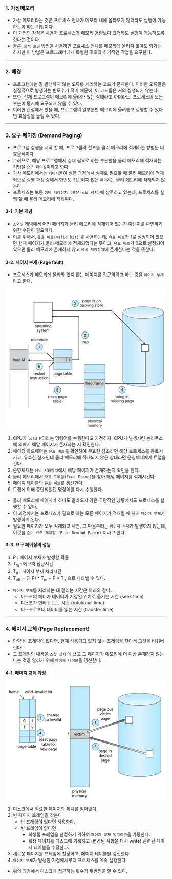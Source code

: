 ### 1. 가상메모리

- 가상 메모리라는 것은 프로세스 전체가 메모리 내에 올라오지 않더라도 실행이 가능하도록 하는 기법이다.
- 이 기법의 장점은 사용자 프로세스가 메모리 용량보다 크더라도 실행이 가능하도록 한다는 것이다.
- 물론, `동적 로딩` 방법을 사용하면 프로세스 전체를 메모리에 올리지 않아도 되기는 하지만 이 방법은 프로그래머에게 특별한 주의와 추가적인 작업을 요구한다.

---

### 2. 배경

- 프로그램에는 잘 발생하지 않는 오류를 처리하는 코드가 존재한다. 이러한 오류들은 실질적으로 발생하는 빈도수가 적기 때문에, 이 코드들은 거의 실행되지 않는다.
- 또한, 전체 프로그램이 메모리에 올라가 있는 상태라고 하더라도, 프로세스의 모든 부분이 동시에 요구되지 않을 수 있다.
- 이러한 관점에서 봤을 때, 프로그램의 일부분만 메모리에 올려놓고 실행할 수 있다면 효율성을 높일 수 있다.

---

### 3. 요구 페이징 (Demand Paging)

- 프로그램 실행을 시작 할 때, 프로그램의 전부를 물리 메모리에 적재하는 방법은 비효율적이다.
- 그러므로, 해당 프로그램에서 실제 필요로 하는 부분만을 물리 메모리에 적재하는 기법을 `요구 페이징`이라고 한다.
- 가상 메모리에서는 `페이지`들이 실행 과정에서 실제로 필요할 때 물리 메모리에 적재되므로 실행 과정 중에서 한번도 접근되지 않은 `페이지`는 물리 메모리에 적재되지 않는다.
- 프로세스는 보통 `예비 저장장치 (혹은 스왑 장치)`에 상주하고 있는데, 프로세스를 실행 할 때  물리 메모리에 적재된다.



#### 3-1. 기본 개념

- `스와핑` 개념에서 어떤 페이지가 물리 메모리에 적재되어 있는지 아닌지를 확인하기 위한 수단이 필요하다.
- 이를 위해서, `유효 비트(valid bit)` 를 사용하는데, `유효 비트`가 1로 설정되어 있으면 현재 페이지가 물리 메모리에 적재되었다는 뜻이고, `유효 비트`가 0으로 설정되어 있으면 물리 메모리에 존재하지 않고 `예비 저장장치`에 존재한다는 것을 뜻한다.



#### 3-2. 페이지 부재 (Page fault)

- 프로세스가 메모리에 올라와 있지 않는 페이지를 접근하려고 하는 것을 `페이지 부재`라고 한다.

<img src="../자료/페이지부재처리과정.png" style="zoom:60%;" />

1. CPU가 `load M`이라는 명령어를 수행한다고 가정하자. CPU가 발생시킨 논리주소에 의해서 해당 페이지가 존재하는 지 확인한다.
2. 페이징 하드웨어는  `유효 비트`를 확인하여 무효한 참조라면 해당 프로세스를 종료시키고, 유효한 참조인데 물리 메모리에 적재되지 않은 상태라면 운영체제에게 트랩을 건다.
3. 운영체제는 `예비 저장장치`에서 해당 페이지가 존재하는지 확인을 한다.
4. 물리 메모리에서 `자유 프레임(Free Frame)`을 찾아 해당 페이지를 적재시킨다.
5. 페이지 테이블의 `유효 비트`를 갱신한다.
6. 트랩에 의해 중단되었던 명령어를 다시 수행한다.



- 물리 메모리에 페이지가 하나도 올라오지 않은 극단적인 상황에서도 프로세스를 실행할 수 있다. 
- 이 과정에서는 프로세스가 필요로 하는 모든 페이지가 적재될 때 까지 `페이지 부재`가 발생하게 된다.
- 필요한 페이지가 모두 적재되고 나면, 그 다음부터는 `페이지 부재`가 발생하지 않는데, 이것을 `순수 요구 페이징 (Pure Demand Pagin)` 이라고 한다.



#### 3-3. 요구 페이징의 성능

1. P : 페이지 부재가 발생할 확률
2. T<sub>m</sub> : 메모리 접근시간
3. T<sub>p</sub> : 페이지 부재 처리시간
4. T<sub>eff</sub> = (1-P) * T<sub>m</sub> + P * T<sub>p</sub> 으로 나타낼 수 있다.

- `페이지 부재`를 처리하는 데 걸리는 시간은 아래와 같다.
  - 디스크의 헤더가 데이터가 저장된 위치로 옮기는 시간 (seek time)
  - 디스크가 한바퀴 도는 시간 (rotational time)
  - 디스크로부터 데이터를 읽는 시간 (transfer time)

---

### 4. 페이지 교체 (Page Replacement)

- 만약 빈 프레임이 없다면, 현재 사용되고 있지 않는 프레임을 찾아서 그것을 비워버린다.
- 그 프레임의 내용을 `스왑 장치` 에 쓰고 그 페이지가 메모리에 더 이상 존재하지 않는다는 것을 알리기 위해 `페이지 테이블`을 갱신한다.



#### 4-1. 페이지 교체 과정

![](../자료/페이지교체.png)

1. 디스크에서 필요한 페이지의 위치를 알아낸다.
2. 빈 페이지 프레임을 찾는다
   - 빈 프레임이 있다면 사용한다.
   - 빈 프레임이 없다면
     - 희생될 프레임을 선정하기 위하여 `페이지 교체 알고리즘`을 가동한다.
     - 희생 페이지를 디스크에 기록하고 (변경된 사항을 다시 write) 관련된 페이지 테이블을 수정한다.
3. 새로운 페이지를 프레임에 할당하고, 페이지 테이블을 갱신한다.
4. `페이지 부재`가 발생한 지점에서부터 프로세스를 계속 실행한다.



- 위의 과정에서 디스크에 접근하는 횟수가 두번임을 알 수 있다.